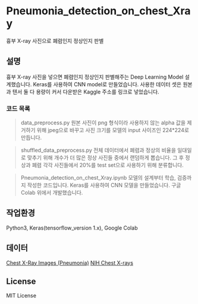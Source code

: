# Pneumonia_detection_on_chest_Xray
흉부 X-ray 사진으로 폐렴인지 정상인지 판별
## 설명
흉부 X-ray 사진을 넣으면 폐렴인지 정상인지 판별해주는 Deep Learning Model 설계했습니다.
Keras를 사용하여 CNN model로 만들었습니다.
사용한 데이터 셋은 원본과 텐서 둘 다 용량이 커서 다운받은 Kaggle 주소를 링크로 넣었습니다.

### 코드 목록
> data_preprocess.py
원본 사진이 png 형식이라 사용하지 않는 alpha 값을 제거하기 위해 jpeg으로 바꾸고
사진 크기를 모델의 input 사이즈인 224\*224로 만듭니다.

> shuffled_data_preprocess.py
전체 데이터에서 폐렴과 정상의 비율을 일대일로 맞추기 위해
개수가 더 많은 정상 사진들 중에서 랜덤하게 뽑습니다.
그 후 정상과 폐렴 각각 사진들에서 20%를 test set으로 사용하기 위해 분류합니다.

> Pneumonia_detection_on_chest_Xray.ipynb
모델의 설계부터 학습, 검증까지 작성한 코드입니다.
Keras를 사용하여 CNN 모델을 만들었습니다.
구글 Colab 위에서 개발했습니다.

## 작업환경
Python3, Keras(tensorflow_version 1.x), Google Colab

## 데이터
[Chest X-Ray Images (Pneumonia)](https://www.kaggle.com/paultimothymooney/chest-xray-pneumonia)
[NIH Chest X-rays](https://www.kaggle.com/nih-chest-xrays/data)

## License
MIT License
